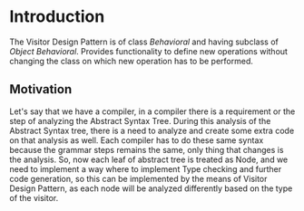 # Introduction
The Visitor Design Pattern is of class _Behavioral_ and having subclass of _Object Behavioral_. Provides functionality to define new operations without changing the class on which new operation has to be performed.

## Motivation
Let's say that we have a compiler, in a compiler there is a requirement or the step of analyzing the Abstract Syntax Tree. During this analysis of the Abstract Syntax tree, there is a need to analyze and create some extra code on that analysis as well. Each compiler has to do these same syntax because the grammar steps remains the same, only thing that changes is the analysis. So, now each leaf of abstract tree is treated as Node, and we need to implement a way where to implement Type checking and further code generation, so this can be implemented by the means of Visitor Design Pattern, as each node will be analyzed differently based on the type of the visitor.